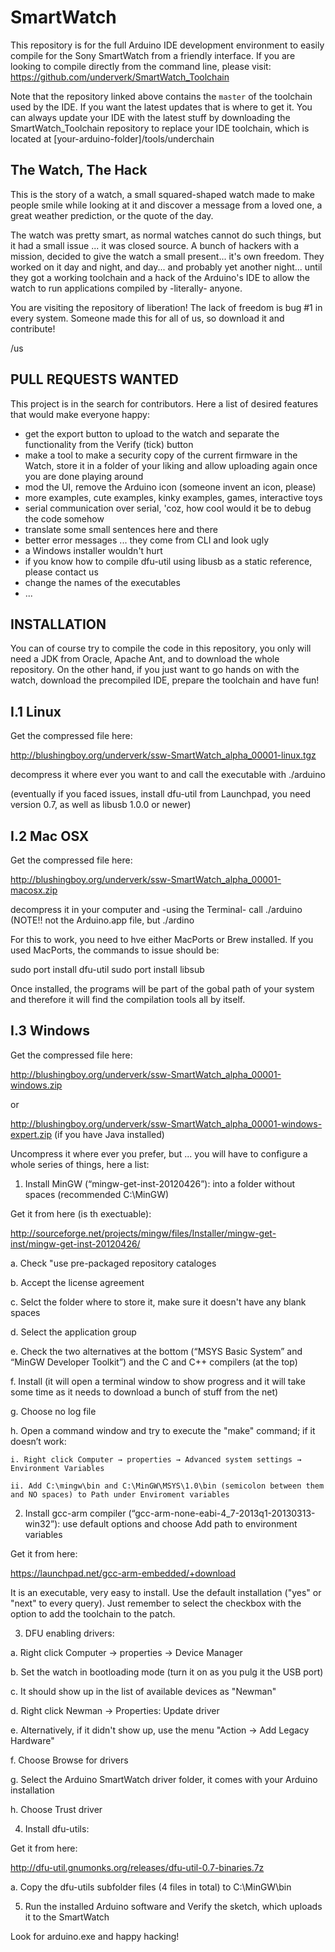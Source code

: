 SmartWatch
==========

This repository is for the full Arduino IDE development environment to easily compile for the Sony SmartWatch from a friendly interface.
If you are looking to compile directly from the command line, please visit:  
https://github.com/underverk/SmartWatch_Toolchain  

Note that the repository linked above contains the `master` of the toolchain used by the IDE.
If you want the latest updates that is where to get it.
You can always update your IDE with the latest stuff by downloading the SmartWatch_Toolchain repository to replace your IDE toolchain, which is located at [your-arduino-folder]/tools/underchain

## The Watch, The Hack

This is the story of a watch, a small squared-shaped watch made to make people smile while looking at it and discover a message from a loved one, a great weather prediction, or the quote of the day. 

The watch was pretty smart, as normal watches cannot do such things, but it had a small issue ... it was closed source. A bunch of hackers with a mission, decided to give the watch a small present... it's own freedom. They worked on it day and night, and day... and probably yet another night... until they got a working toolchain and a hack of the Arduino's IDE to allow the watch to run applications compiled by -literally- anyone.

You are visiting the repository of liberation! The lack of freedom is bug #1 in every system. Someone made this for all of us, so download it and contribute!

/us

PULL REQUESTS WANTED
--------------------

This project is in the search for contributors. Here a list of desired features that would make everyone happy:

- get the export button to upload to the watch and separate the functionality from the Verify (tick) button
- make a tool to make a security copy of the current firmware in the Watch, store it in a folder of your liking and allow uploading again once you are done playing around
- mod the UI, remove the Arduino icon (someone invent an icon, please)
- more examples, cute examples, kinky examples, games, interactive toys
- serial communication over serial, 'coz, how cool would it be to debug the code somehow
- translate some small sentences here and there
- better error messages ... they come from CLI and look ugly
- a Windows installer wouldn't hurt
- if you know how to compile dfu-util using libusb as a static reference, please contact us
- change the names of the executables
- ... 

INSTALLATION
------------

You can of course try to compile the code in this repository, you only will need a JDK from Oracle, Apache Ant, and to download the whole repository. On the other hand, if you just want to go hands on with the watch, download the precompiled IDE, prepare the toolchain and have fun!


## I.1 Linux

Get the compressed file here:

http://blushingboy.org/underverk/ssw-SmartWatch_alpha_00001-linux.tgz

decompress it where ever you want to and call the executable with ./arduino

(eventually if you faced issues, install dfu-util from Launchpad, you need version 0.7, as well as libusb 1.0.0 or newer)

## I.2 Mac OSX

Get the compressed file here:

http://blushingboy.org/underverk/ssw-SmartWatch_alpha_00001-macosx.zip

decompress it in your computer and -using the Terminal- call ./arduino (NOTE!! not the Arduino.app file, but ./ardino

For this to work, you need to hve either MacPorts or Brew installed. If you used MacPorts, the commands to issue should be:

sudo port install dfu-util
sudo port install libsub

Once installed, the programs will be part of the gobal path of your system and therefore it will find the compilation tools all by itself.

## I.3 Windows

Get the compressed file here:

http://blushingboy.org/underverk/ssw-SmartWatch_alpha_00001-windows.zip

or

http://blushingboy.org/underverk/ssw-SmartWatch_alpha_00001-windows-expert.zip (if you have Java installed)

Uncompress it where ever you prefer, but ... you will have to configure a whole series of things, here a list:

1. Install MinGW (“mingw-get-inst-20120426”): into a folder without spaces (recommended C:\MinGW)

  Get it from here (is th exectuable):
  
  http://sourceforge.net/projects/mingw/files/Installer/mingw-get-inst/mingw-get-inst-20120426/

  a. Check "use pre-packaged repository cataloges

  b. Accept the license agreement

  c. Selct the folder where to store it, make sure it doesn't have any blank spaces

  d. Select the application group


  e. Check the two alternatives at the bottom (“MSYS Basic System” and “MinGW Developer Toolkit”) and the C and C++ compilers (at the top)

  f. Install (it will open a terminal window to show progress and it will take some time as it needs to download a bunch of stuff from the net)

  g. Choose no log file

  h. Open a command window and try to execute the "make" command; if it doesn’t work:

    i. Right click Computer → properties → Advanced system settings → Environment Variables

    ii. Add C:\mingw\bin and C:\MinGW\MSYS\1.0\bin (semicolon between them and NO spaces) to Path under Enviroment variables

2. Install gcc-arm compiler (“gcc-arm-none-eabi-4_7-2013q1-20130313-win32”): use default options and choose Add path to environment variables

  Get it from here:
  
  https://launchpad.net/gcc-arm-embedded/+download
  
  It is an executable, very easy to install. Use the default installation ("yes" or "next" to every query). Just remember to select the checkbox with the option to add the toolchain to the patch.

3. DFU enabling drivers: 

  a. Right click Computer → properties → Device Manager

  b. Set the watch in bootloading mode (turn it on as you pulg it the USB port)

  c. It should show up in the list of available devices as "Newman"

  d. Right click Newman → Properties: Update driver
  
  e. Alternatively, if it didn't show up, use the menu "Action → Add Legacy Hardware"

  f. Choose Browse for drivers
  
  g. Select the Arduino SmartWatch driver folder, it comes with your Arduino installation

  h. Choose Trust driver 
  
4. Install dfu-utils:

  Get it from here:
  
  http://dfu-util.gnumonks.org/releases/dfu-util-0.7-binaries.7z

  a. Copy the dfu-utils subfolder files (4 files in total) to C:\MinGW\bin

5. Run the installed Arduino software and Verify the sketch, which uploads it to the SmartWatch


  Look for arduino.exe and happy hacking!

